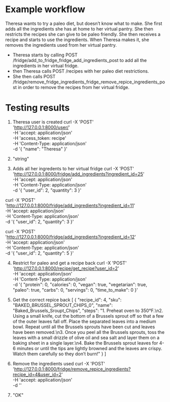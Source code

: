 # Example workflow
Theresa wants to try a paleo diet, but doesn’t know what to make. She first adds all the ingredients she has at home to her virtual pantry. She then restricts the recipes she can give to be paleo friendly. She then receives a recipe and starts to use the ingredients. When Theresa makes it, she removes the ingredients used from her virtual pantry.

- Theresa starts by calling POST /fridge/add_to_fridge_fridge_add_ingredients_post to add all the ingredients in her virtual fridge.
- then Theresa calls POST /recipes with her paleo diet restrictions.
- She then calls POST /fridge/remove_fridge_ingredients_fridge_remove_repice_ingredients_post in order to remove the recipes from her virtual fridge.

# Testing results
1. Theresa user is created 
curl -X 'POST' \
  'http://127.0.0.1:8000/user/' \
  -H 'accept: application/json' \
  -H 'access_token: recipe' \
  -H 'Content-Type: application/json' \
  -d '{
  "name": "Theresa"
}'

2. "string"

3. Adds all her ingredents to her virtual fridge
curl -X 'POST' \
  'http://127.0.0.1:8000/fridge/add_ingredients?ingredient_id=25' \
  -H 'accept: application/json' \
  -H 'Content-Type: application/json' \
  -d '{
  "user_id": 2,
  "quantity": 3
}'

curl -X 'POST' \
  'http://127.0.0.1:8000/fridge/add_ingredients?ingredient_id=11' \
  -H 'accept: application/json' \
  -H 'Content-Type: application/json' \
  -d '{
  "user_id": 2,
  "quantity": 3
}'

curl -X 'POST' \
  'http://127.0.0.1:8000/fridge/add_ingredients?ingredient_id=12' \
  -H 'accept: application/json' \
  -H 'Content-Type: application/json' \
  -d '{
  "user_id": 2,
  "quantity": 5
}'

4. Restrict for paleo and get a recipe back
curl -X 'POST' \
  'http://127.0.0.1:8000/recipe/get_recipe?user_id=2' \
  -H 'accept: application/json' \
  -H 'Content-Type: application/json' \
  -d '{
  "protein": 0,
  "calories": 0,
  "vegan": true,
  "vegetarian": true,
  "paleo": true,
  "carbs": 0,
  "servings": 0,
  "time_to_make": 0
}'

5. Get the correct repice back
[
  {
    "recipe_id": 4,
    "sku": "BAKED_BRUSSEL_SPROUT_CHIPS_0",
    "name": "Baked_Brussels_Sroupt_Chips",
    "steps": "1. Preheat oven to 350°F.\n2. Using a small knife, cut the bottom of a Brussels sprout off so that a few of the outer leaves fall off. Place the separated leaves into a medium bowl. Repeat until all the Brussels sprouts have been cut and leaves have been removed.\n3. Once you peel all the Brussels sprouts, toss the leaves with a small drizzle of olive oil and sea salt and layer them on a baking sheet in a single layer.\n4. Bake the Brussels sprout leaves for 4-6 minutes or until the tips are lightly browned and the leaves are crispy. Watch them carefully so they don’t burn!"
  }
]

6. Remove the ingredients used
curl -X 'POST' \
  'http://127.0.0.1:8000/fridge/remove_repice_ingredients?recipe_id=4&user_id=2' \
  -H 'accept: application/json' \
  -d ''

7. "OK"

